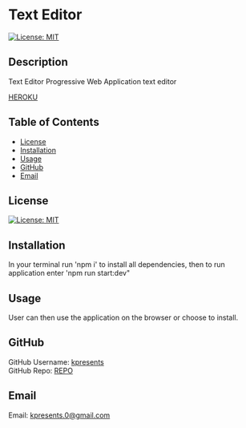 # Text Editor  
  [![License: MIT](https://img.shields.io/badge/License-MIT-yellow.svg)](https://opensource.org/licenses/MIT)
 

  ## Description
  Text Editor Progressive Web Application text editor 
 

 [HEROKU](https://text-editor-ch.herokuapp.com/)
  
  ## Table of Contents
  
  - [License](#license)
  - [Installation](#installation)
  - [Usage](#usage)
  - [GitHub](#gitHub)
  - [Email](#email)
  
  ## License
  [![License: MIT](https://img.shields.io/badge/License-MIT-yellow.svg)](https://opensource.org/licenses/MIT)

  ## Installation
  In your terminal run 'npm i' to install all dependencies, then to run application enter 'npm run start:dev" 
  
  ## Usage
  
  User can then use the application on the browser or choose to install. 
      
  

  
  ## GitHub 
 GitHub Username: [kpresents](https://github.com/kpresents) <br>
 GitHub Repo: [REPO](https://github.com/Kpresents/Text--Editor)
  
  
  ## Email
 Email: kpresents.0@gmail.com
  
